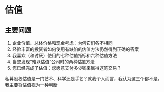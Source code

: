 # 估值

## 主要问题

1. 企业价值、总体价格和现金考虑：为何它们各不相同
2. 经验丰富的投资者如何使用有缺陷的估值方法仍然得到正确的答案
3. 我喜欢（和讨厌）使用的七种估值指标和六种估值方法
4. 当您发现“难以估值”公司时的两种估值方法
5. 您已经完成了估值：您愿意支付多少钱来赢得这笔交易？

私募股权估值是一门艺术、科学还是手艺？就我个人而言，我认为这三个都不是。我主要将估值视为一种判断



